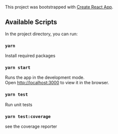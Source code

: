 This project was bootstrapped with [Create React App](https://github.com/facebook/create-react-app).

## Available Scripts

In the project directory, you can run:
### `yarn` 
Install required packages

### `yarn start` 

Runs the app in the development mode.<br />
Open [http://localhost:3000](http://localhost:3000) to view it in the browser.


### `yarn test`

Run unit tests

### `yarn test:coverage` 

see the coverage reporter

